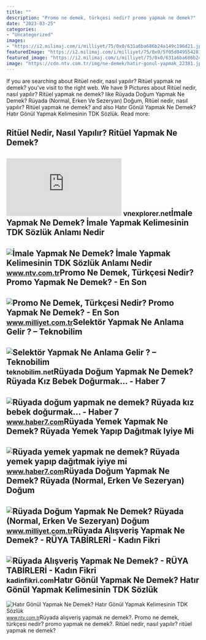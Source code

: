 ```yaml
---
title: ""
description: "Promo ne demek, türkçesi nedir? promo yapmak ne demek?"
date: "2023-03-25"
categories:
- "Uncategorized"
images:
- "https://i2.milimaj.com/i/milliyet/75/0x0/631a6ba686b24a149c196d21.jpg"
featuredImage: "https://i2.milimaj.com/i/milliyet/75/0x0/5f05d0495542810d603b9ff6.jpg"
featured_image: "https://i2.milimaj.com/i/milliyet/75/0x0/631a6ba686b24a149c196d21.jpg"
image: "https://cdn.ntv.com.tr/img/ne-demek/hatir-gonul-yapmak_22381.jpg"
---
```


If you are searching about Ritüel nedir, nasıl yapılır? Ritüel yapmak ne demek? you've visit to the right web. We have 9 Pictures about Ritüel nedir, nasıl yapılır? Ritüel yapmak ne demek? like Rüyada Doğum Yapmak Ne Demek? Rüyada (Normal, Erken Ve Sezeryan) Doğum, Ritüel nedir, nasıl yapılır? Ritüel yapmak ne demek? and also Hatır Gönül Yapmak Ne Demek? Hatır Gönül Yapmak Kelimesinin TDK Sözlük. Read more:

Ritüel Nedir, Nasıl Yapılır? Ritüel Yapmak Ne Demek?
----------------------------------------------------

 ![Ritüel nedir, nasıl yapılır? Ritüel yapmak ne demek?](https://img-s-msn-com.akamaized.net/tenant/amp/entityid/AA19A9HI.img) <small>vnexplorer.net</small>İmale Yapmak Ne Demek? İmale Yapmak Kelimesinin TDK Sözlük Anlamı Nedir
-----------------------------------------------------------------------

 ![İmale Yapmak Ne Demek? İmale Yapmak Kelimesinin TDK Sözlük Anlamı Nedir](https://cdn.ntv.com.tr/img/ne-demek/imale-yapmak_33689.jpg) <small>www.ntv.com.tr</small>Promo Ne Demek, Türkçesi Nedir? Promo Yapmak Ne Demek? - En Son
---------------------------------------------------------------

 ![Promo Ne Demek, Türkçesi Nedir? Promo Yapmak Ne Demek? - En Son](https://i2.milimaj.com/i/milliyet/75/0x0/631a6ba686b24a149c196d21.jpg) <small>www.milliyet.com.tr</small>Selektör Yapmak Ne Anlama Gelir ? – Teknobilim
----------------------------------------------

 ![Selektör Yapmak Ne Anlama Gelir ? – Teknobilim](https://teknobilim.net/storage/selektor-yapma-ne-demek.jpg) <small>teknobilim.net</small>Rüyada Doğum Yapmak Ne Demek? Rüyada Kız Bebek Doğurmak... - Haber 7
--------------------------------------------------------------------

 ![Rüyada doğum yapmak ne demek? Rüyada kız bebek doğurmak... - Haber 7](https://i20.haber7.net/resize/1280x720/haber/haber7/photos/2022/01/ruyada_dogum_sancisi_cekmek_ne_demek_ruyada_dogum_yapan_kadin_gormek_nasil_yorumlanir_1641450243_5226.jpg) <small>www.haber7.com</small>Rüyada Yemek Yapmak Ne Demek? Rüyada Yemek Yapıp Dağıtmak Iyiye Mi
------------------------------------------------------------------

 ![Rüyada yemek yapmak ne demek? Rüyada yemek yapıp dağıtmak iyiye mi](https://i12.haber7.net/haber/haber7/photos/2021/01/ruyada_yemek_yapmak_ne_demek_ruyada_atesin_ustunde_yemek_pisirdigini_gormek_neye_isaret_1609755284_5831.jpg) <small>www.haber7.com</small>Rüyada Doğum Yapmak Ne Demek? Rüyada (Normal, Erken Ve Sezeryan) Doğum
----------------------------------------------------------------------

 ![Rüyada Doğum Yapmak Ne Demek? Rüyada (Normal, Erken Ve Sezeryan) Doğum](https://i2.milimaj.com/i/milliyet/75/0x0/5f05d0495542810d603b9ff6.jpg) <small>www.milliyet.com.tr</small>Rüyada Alışveriş Yapmak Ne Demek? - RÜYA TABİRLERİ - Kadın Fikri
----------------------------------------------------------------

 ![Rüyada Alışveriş Yapmak Ne Demek? - RÜYA TABİRLERİ - Kadın Fikri](https://kadinfikri.com/wp-content/uploads/2022/01/ruyada-alisveris-yapmak-ne-demek1.jpg) <small>kadinfikri.com</small>Hatır Gönül Yapmak Ne Demek? Hatır Gönül Yapmak Kelimesinin TDK Sözlük
----------------------------------------------------------------------

 ![Hatır Gönül Yapmak Ne Demek? Hatır Gönül Yapmak Kelimesinin TDK Sözlük](https://cdn.ntv.com.tr/img/ne-demek/hatir-gonul-yapmak_22381.jpg) <small>www.ntv.com.tr</small>Rüyada alışveriş yapmak ne demek?. Promo ne demek, türkçesi nedir? promo yapmak ne demek?. Ritüel nedir, nasıl yapılır? ritüel yapmak ne demek?
